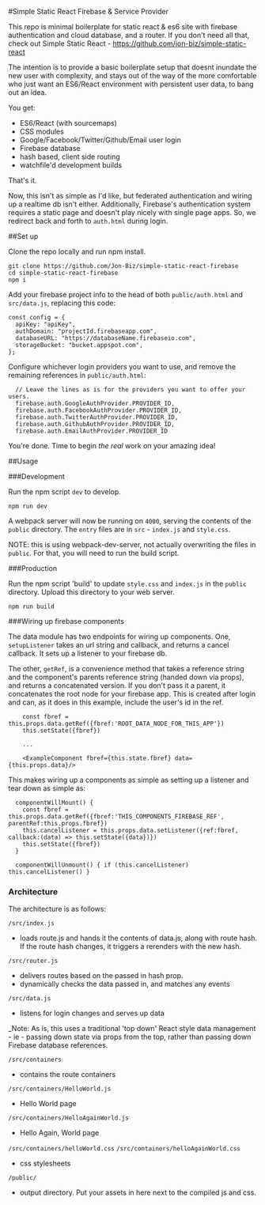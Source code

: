 #Simple Static React Firebase & Service Provider

This repo is minimal boilerplate for static react & es6 site with firebase authentication and cloud database, and a router. If you don't need all that, check out Simple Static React - https://github.com/jon-biz/simple-static-react

The intention is to provide a basic boilerplate setup that doesnt inundate the new user with complexity, and stays out of the way of the more comfortable who just want an ES6/React environment with persistent user data, to bang out an idea.

You get:
- ES6/React (with sourcemaps)
- CSS modules
- Google/Facebook/Twitter/Github/Email user login
- Firebase database
- hash based, client side routing
- watchfile'd development builds

That's it.

Now, this isn't as simple as I'd like, but federated authentication and wiring up a realtime db isn't either. Additionally, Firebase's authentication system requires a static page and doesn't play nicely with single page apps. So, we redirect back and forth to  `auth.html` during login.

##Set up

Clone the repo locally and run npm install.

```
git clone https://github.com/Jon-Biz/simple-static-react-firebase
cd simple-static-react-firebase
npm i
```

Add your firebase project info to the head of both `public/auth.html` and `src/data.js`, replacing this code:

```
const config = {
  apiKey: "apiKey",
  authDomain: "projectId.firebaseapp.com",
  databaseURL: "https://databaseName.firebaseio.com",
  storageBucket: "bucket.appspot.com",
};
```

Configure whichever login providers you want to use, and remove the remaining references in `public/auth.html`:

```
  // Leave the lines as is for the providers you want to offer your users.
  firebase.auth.GoogleAuthProvider.PROVIDER_ID,
  firebase.auth.FacebookAuthProvider.PROVIDER_ID,
  firebase.auth.TwitterAuthProvider.PROVIDER_ID,
  firebase.auth.GithubAuthProvider.PROVIDER_ID,
  firebase.auth.EmailAuthProvider.PROVIDER_ID
```

You're done. Time to begin _the real_ work on your amazing idea!

##Usage

###Development

Run the npm script `dev` to develop.

```
npm run dev
```

A webpack server will now be running on `4000`, serving the contents of the `public` directory. The `entry` files are in `src` - `index.js` and `style.css`.

NOTE: this is using webpack-dev-server, not actually overwriting the files in `public`. For that, you will need to run the build script.

###Production

Run the npm script 'build' to update `style.css` and `index.js` in the `public` directory. Upload this directory to your web server.

```
npm run build
```

###Wiring up firebase components

The data module has two endpoints for wiring up components. One, `setupListener` takes an url string and callback, and returns a cancel callback. It sets up a listener to your firebase db.

The other, `getRef`, is a convenience method that takes a reference string and the component's parents reference string (handed down via props), and returns a concatenated version. If you don't pass it a parent, it concatenates the root node for your firebase app. This is created after login and can, as it does in this example, include the user's id in the ref.

```
    const fbref = this.props.data.getRef({fbref:'ROOT_DATA_NODE_FOR_THIS_APP'})
    this.setState({fbref})

    ...

    <ExampleComponent fbref={this.state.fbref} data={this.props.data}/>

```

This makes wiring up a components as simple as setting up a listener and tear down as simple as:
```
  componentWillMount() {
    const fbref = this.props.data.getRef({fbref:'THIS_COMPONENTS_FIREBASE_REF', parentRef:this.props.fbref})
    this.cancelListener = this.props.data.setListener({ref:fbref, callback:(data) => this.setState({data})})
    this.setState({fbref})
  }

  componentWillUnmount() { if (this.cancelListener) this.cancelListener() }
```

### Architecture

The architecture is as follows:

`/src/index.js`
  * loads route.js and hands it the contents of data.js, along with route hash. If the route hash changes, it triggers a rerenders with the new hash.

`/src/router.js`
  * delivers routes based on the passed in hash prop.
  * dynamically checks the data passed in, and matches any events

`/src/data.js`
  * listens for login changes and serves up data

_Note: As is, this uses a traditional 'top down' React style data management - ie - passing down state via props from the top, rather than passing down Firebase database references.

`/src/containers`

  * contains the route containers

`/src/containers/HelloWorld.js`
  * Hello World page

`/src/containers/HelloAgainWorld.js`
  * Hello Again, World page

`/src/containers/helloWorld.css`
`/src/containers/helloAgainWorld.css`
  * css stylesheets

`/public/`
  * output directory. Put your assets in here next to the compiled js and css.
